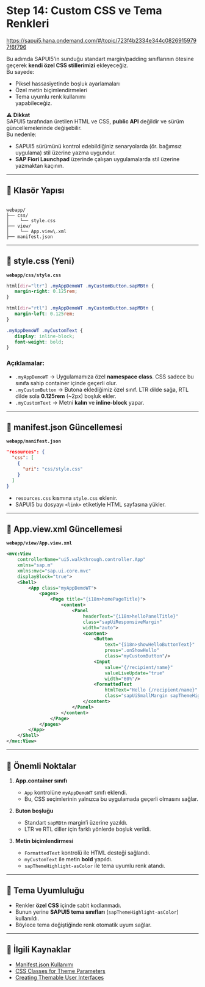 # Step 14: Custom CSS ve Tema Renkleri

https://sapui5.hana.ondemand.com/#/topic/723f4b2334e344c08269159797f6f796

Bu adımda SAPUI5’in sunduğu standart margin/padding sınıflarının ötesine geçerek **kendi özel CSS stillerimizi** ekleyeceğiz.  
Bu sayede:
- Piksel hassasiyetinde boşluk ayarlamaları
- Özel metin biçimlendirmeleri
- Tema uyumlu renk kullanımı  
yapabileceğiz.

⚠ **Dikkat**  
SAPUI5 tarafından üretilen HTML ve CSS, **public API** değildir ve sürüm güncellemelerinde değişebilir.  
Bu nedenle:
- SAPUI5 sürümünü kontrol edebildiğiniz senaryolarda (ör. bağımsız uygulama) stil üzerine yazma uygundur.
- **SAP Fiori Launchpad** üzerinde çalışan uygulamalarda stil üzerine yazmaktan kaçının.

---

## 📂 Klasör Yapısı
```

webapp/
├── css/
│    └── style.css
├── view/
│    └── App.view\.xml
├── manifest.json

````

---

## 📄 style.css (Yeni)
**`webapp/css/style.css`**
```css
html[dir="ltr"] .myAppDemoWT .myCustomButton.sapMBtn {
   margin-right: 0.125rem;
}

html[dir="rtl"] .myAppDemoWT .myCustomButton.sapMBtn {
   margin-left: 0.125rem;
}

.myAppDemoWT .myCustomText {
   display: inline-block;
   font-weight: bold;
}
````

### Açıklamalar:

* `.myAppDemoWT` → Uygulamamıza özel **namespace class**.
  CSS sadece bu sınıfa sahip container içinde geçerli olur.
* `.myCustomButton` → Butona eklediğimiz özel sınıf.
  LTR dilde sağa, RTL dilde sola **0.125rem** (\~2px) boşluk ekler.
* `.myCustomText` → Metni **kalın** ve **inline-block** yapar.

---

## 📄 manifest.json Güncellemesi

**`webapp/manifest.json`**

```json
"resources": {
  "css": [
    {
      "uri": "css/style.css"
    }
  ]
}
```

* `resources.css` kısmına `style.css` eklenir.
* SAPUI5 bu dosyayı `<link>` etiketiyle HTML sayfasına yükler.

---

## 📄 App.view\.xml Güncellemesi

**`webapp/view/App.view.xml`**

```xml
<mvc:View
	controllerName="ui5.walkthrough.controller.App"
	xmlns="sap.m"
	xmlns:mvc="sap.ui.core.mvc"
	displayBlock="true">
	<Shell>
		<App class="myAppDemoWT">
			<pages>
				<Page title="{i18n>homePageTitle}">
					<content>
						<Panel
							headerText="{i18n>helloPanelTitle}"
							class="sapUiResponsiveMargin"
							width="auto">
							<content>
								<Button
									text="{i18n>showHelloButtonText}"
									press=".onShowHello"
									class="myCustomButton"/>
								<Input
									value="{/recipient/name}"
									valueLiveUpdate="true"
									width="60%"/>
								<FormattedText
									htmlText="Hello {/recipient/name}"
									class="sapUiSmallMargin sapThemeHighlight-asColor myCustomText"/>
							</content>
						</Panel>
					</content>
				</Page>
			</pages>
		</App>
	</Shell>
</mvc:View>
```

---

## 📖 Önemli Noktalar

1. **App.container sınıfı**

   * `App` kontrolüne `myAppDemoWT` sınıfı eklendi.
   * Bu, CSS seçimlerinin yalnızca bu uygulamada geçerli olmasını sağlar.

2. **Buton boşluğu**

   * Standart `sapMBtn` margin’i üzerine yazıldı.
   * LTR ve RTL diller için farklı yönlerde boşluk verildi.

3. **Metin biçimlendirmesi**

   * `FormattedText` kontrolü ile HTML desteği sağlandı.
   * `myCustomText` ile metin **bold** yapıldı.
   * `sapThemeHighlight-asColor` ile tema uyumlu renk atandı.

---

## 🎨 Tema Uyumluluğu

* Renkler **özel CSS** içinde sabit kodlanmadı.
* Bunun yerine **SAPUI5 tema sınıfları** (`sapThemeHighlight-asColor`) kullanıldı.
* Böylece tema değiştiğinde renk otomatik uyum sağlar.

---

## 🔗 İlgili Kaynaklar

* [Manifest.json Kullanımı](https://ui5.sap.com/#/topic/62b1485d949d46f39a6e69e0cc943c13)
* [CSS Classes for Theme Parameters](https://ui5.sap.com/#/topic/bd59f36f8f4b4c29bdf7cf337c7a6d12)
* [Creating Themable User Interfaces](https://ui5.sap.com/#/topic/3d18f20bd2294228acb6910d8e8c65e1)

```
